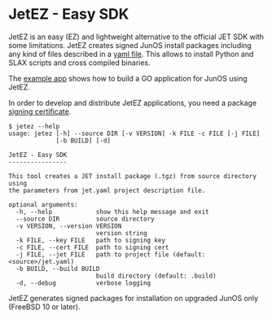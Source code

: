 # JetEZ - Easy SDK

JetEZ is an easy (EZ) and lightweight alternative to the official JET SDK with some
limitations. JetEZ creates signed JunOS install packages including any kind of
files described in a [yaml file](https://github.com/Juniper/jetez/blob/master/docs/jet-yaml.md).
This allows to install Python and SLAX scripts and cross compiled binaries.

The [example app](https://github.com/Juniper/jetez/tree/master/example-app)
shows how to build a GO application for JunOS using JetEZ.

In order to develop and distribute JetEZ applications, you need a package
[signing certificate](https://www.juniper.net/documentation/en_US/jet19.4/topics/topic-map/jet-app-development-prerequisites.html#id-jet-certificate-request).

```
$ jetez --help
usage: jetez [-h] --source DIR [-v VERSION] -k FILE -c FILE [-j FILE]
             [-b BUILD] [-d]

JetEZ - Easy SDK
----------------

This tool creates a JET install package (.tgz) from source directory using
the parameters from jet.yaml project description file.

optional arguments:
  -h, --help            show this help message and exit
  --source DIR          source directory
  -v VERSION, --version VERSION
                        version string
  -k FILE, --key FILE   path to signing key
  -c FILE, --cert FILE  path to signing cert
  -j FILE, --jet FILE   path to project file (default: <source>/jet.yaml)
  -b BUILD, --build BUILD
                        build directory (default: .build)
  -d, --debug           verbose logging

```

JetEZ generates signed packages for installation on upgraded JunOS only (FreeBSD 10 or later).

